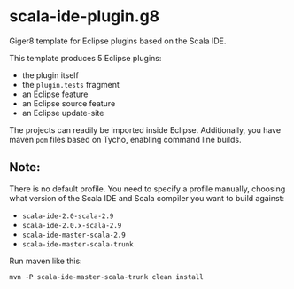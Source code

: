 scala-ide-plugin.g8
===================

Giger8 template for Eclipse plugins based on the Scala IDE.

This template produces 5 Eclipse plugins:

* the plugin itself
* the `plugin.tests` fragment
* an Eclipse feature
* an Eclipse source feature
* an Eclipse update-site

The projects can readily be imported inside Eclipse. Additionally, you have maven `pom` files
based on Tycho, enabling command line builds.

## Note:

There is no default profile. You need to specify a profile manually, choosing what version
of the Scala IDE and Scala compiler you want to build against:

* `scala-ide-2.0-scala-2.9`
* `scala-ide-2.0.x-scala-2.9`
* `scala-ide-master-scala-2.9`
* `scala-ide-master-scala-trunk`

Run maven like this:

    mvn -P scala-ide-master-scala-trunk clean install
